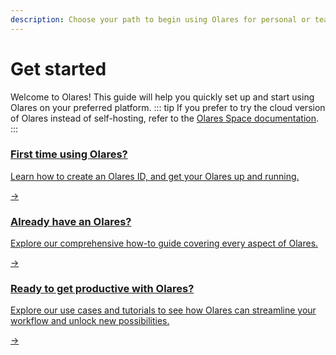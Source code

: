 ```yaml
---
description: Choose your path to begin using Olares for personal or team use.
---
```

# Get started
Welcome to Olares! This guide will help you quickly set up and start using Olares on your preferred platform.
::: tip
If you prefer to try the cloud version of Olares instead of self-hosting, refer to the [Olares Space documentation](../../space/).
:::

<div class="cta">
  <a href="./create-olares-id">
    <div class="content">
      <h3>First time using Olares?</h3>
      <p>Learn how to create an Olares ID, and get your Olares up and running.</p>
    </div>
    <div class="arrow">→</div>
  </a>
</div>

<div class="cta">
  <a href="../olares/">
    <div class="content">
      <h3>Already have an Olares?</h3>
      <p>Explore our comprehensive how-to guide covering every aspect of Olares.</p>
    </div>
    <div class="arrow">→</div>
  </a>
</div>

<div class="cta">
  <a href="/use-cases/">
    <div class="content">
      <h3>Ready to get productive with Olares?</h3>
      <p>Explore our use cases and tutorials to see how Olares can streamline your workflow and unlock new possibilities.</p>
    </div>
    <div class="arrow">→</div>
  </a>
</div>